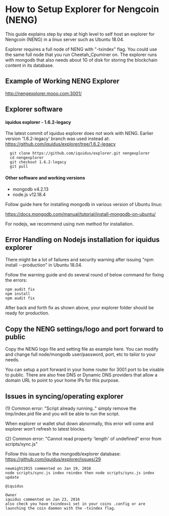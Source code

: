 # How to Setup Explorer for Nengcoin (NENG) 

This guide explains step by step at high level to self host an explorer for Nengcoin (NENG) in a linux server such as Ubuntu 18.04.

Explorer requires a full node of NENG with "-txindex" flag.  You could use the same full node that you run Cheetah_Cpuminer on.
The explorer runs with mongodb that also needs about 1G of disk for storing the blockchain content in its database. 

## Example of Working NENG Explorer

http://nengexplorer.mooo.com:3001/

## Explorer software

#### iquidus explorer - 1.6.2-legacy

The latest commit of iquidus explorer does not work with NENG.  Earlier version '1.6.2-legacy' branch was used instead at:
https://github.com/iquidus/explorer/tree/1.6.2-legacy

```
  git clone https://github.com/iquidus/explorer.git nengexplorer
  cd nengexplorer
  git checkout 1.6.2-legacy
  git pull 

```

#### Other software and working versions

* mongodb v4.2.13 
* node.js v12.18.4

Follow guide here for installing mongodb in various version of Ubuntu linux:

https://docs.mongodb.com/manual/tutorial/install-mongodb-on-ubuntu/

For nodejs, we recommend using nvm method for installation. 

## Error Handling on Nodejs installation for iquidus explorer

There might be a lot of failures and security warning after issuing "npm install --production" in Ubuntu 18.04. 

Follow the warning guide and do several round of below command for fixing the errors:
```
npm audit fix
npm install
npm audit fix
```

After back and forth fix as shown above, your explorer folder should be ready for production. 

## Copy the NENG settings/logo and port forward to public

Copy the NENG logo file and setting file as example here. You can modify and change full node/mongodb user/password, port, etc to tailor to your needs. 

You can setup a port forward in your home router for 3001 port to be visable to public. There are also free DNS or Dynamic DNS providers 
that allow a domain URL to point to your home IPs for this purpose.

## Issues in syncing/operating explorer

(1) Common error:  "Script already running.."
simply remove the tmp/index.pid file and you will be able to run the script.

When explorer or wallet shut down abnormally, this error will come 
and explorer won't refresh to latest blocks.

(2) Common error: "Cannot read property 'length' of undefined" error from scripts/sync.js"

Follow this issue to fix the mongodb/explorer database:
https://github.com/iquidus/explorer/issues/29

```
newmight2015 commented on Jan 19, 2016
node scripts/sync.js index reindex then node scripts/sync.js index update

@iquidus
 
Owner
iquidus commented on Jan 23, 2016
also check you have txindex=1 set in your coins .config or are launching the coin daemon with the -txindex flag.
```
 
